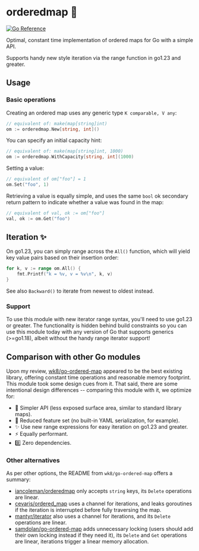 # orderedmap :ant:

[![Go Reference](https://pkg.go.dev/badge/github.com/mroth/orderedmap.svg)](https://pkg.go.dev/github.com/mroth/orderedmap)

Optimal, constant time implementation of ordered maps for Go with a simple API.

Supports handy new style iteration via the range function in go1.23 and greater.


## Usage

### Basic operations

Creating an ordered map uses any generic type `K comparable, V any`:
```go
// equivalent of: make(map[string]int)
om := orderedmap.New[string, int]()
```

You can specify an initial capacity hint:
```go
// equivalent of: make(map[string]int, 1000)
om := orderedmap.WithCapacity[string, int](1000)
```

Setting a value:
```go
// equivalent of om["foo"] = 1
om.Set("foo", 1)
```

Retrieving a value is equally simple, and uses the same `bool` ok secondary
return pattern to indicate whether a value was found in the map:
```go
// equivalent of val, ok := om["foo"]
val, ok := om.Get("foo")
```

## Iteration :sparkles:

On go1.23, you can simply range across the `All()` function, which will yield
key value pairs based on their insertion order:
```go
for k, v := range om.All() {
    fmt.Printf("k = %v, v = %v\n", k, v)
}
```

See also `Backward()` to iterate from newest to oldest instead.


### Support

To use this module with new iterator range syntax, you'll need to use go1.23 or
greater.  The functionality is hidden behind build constraints so you can use
this module today with any version of Go that supports generics (>=go1.18),
albeit without the handy range iterator support!


## Comparison with other Go modules

Upon my review, [wk8/go-ordered-map](https://github.com/wk8/go-ordered-map)
appeared to be the best existing library, offering constant time operations and
reasonable memory footprint. This module took some design cues from it. That
said, there are some intentional design differences -- comparing this module
with it, we optimize for:

* :bug: Simpler API (less exposed surface area, similar to standard library maps).
* :seedling: Reduced feature set (no built-in YAML serialization, for example).
* :sparkles: Use new range expressions for easy iteration on go1.23 and greater.
* :zap: Equally performant.
* :zero: Zero dependencies.

### Other alternatives
As per other options, the README from `wk8/go-ordered-map` offers a summary:

* [iancoleman/orderedmap](https://github.com/iancoleman/orderedmap) only accepts
  `string` keys, its `Delete` operations are linear.
* [cevaris/ordered_map](https://github.com/cevaris/ordered_map) uses a channel
  for iterations, and leaks goroutines if the iteration is interrupted before
  fully traversing the map.
* [mantyr/iterator](https://github.com/mantyr/iterator) also uses a channel for
  iterations, and its `Delete` operations are linear.
* [samdolan/go-ordered-map](https://github.com/samdolan/go-ordered-map) adds
  unnecessary locking (users should add their own locking instead if they need
  it), its `Delete` and `Get` operations are linear, iterations trigger a linear
  memory allocation.
